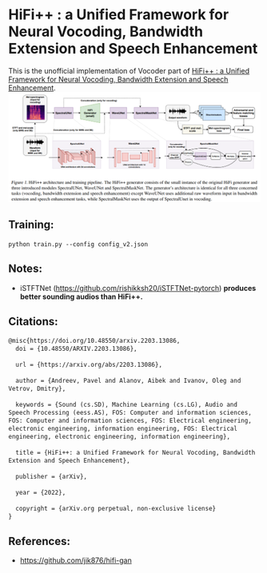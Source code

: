 # HiFi++ : a Unified Framework for Neural Vocoding, Bandwidth Extension and Speech Enhancement
This is the unofficial implementation of Vocoder part of [HiFi++ : a Unified Framework for Neural Vocoding, Bandwidth Extension and Speech Enhancement](https://arxiv.org/abs/2203.13086).
![](hifiplusplus.png)


## Training:
```
python train.py --config config_v2.json
```

## Notes:
* iSTFTNet (https://github.com/rishikksh20/iSTFTNet-pytorch) **produces better sounding audios than HiFi++.**

## Citations:
```
@misc{https://doi.org/10.48550/arxiv.2203.13086,
  doi = {10.48550/ARXIV.2203.13086},
  
  url = {https://arxiv.org/abs/2203.13086},
  
  author = {Andreev, Pavel and Alanov, Aibek and Ivanov, Oleg and Vetrov, Dmitry},
  
  keywords = {Sound (cs.SD), Machine Learning (cs.LG), Audio and Speech Processing (eess.AS), FOS: Computer and information sciences, FOS: Computer and information sciences, FOS: Electrical engineering, electronic engineering, information engineering, FOS: Electrical engineering, electronic engineering, information engineering},
  
  title = {HiFi++: a Unified Framework for Neural Vocoding, Bandwidth Extension and Speech Enhancement},
  
  publisher = {arXiv},
  
  year = {2022},
  
  copyright = {arXiv.org perpetual, non-exclusive license}
}

```


## References:
* https://github.com/jik876/hifi-gan

